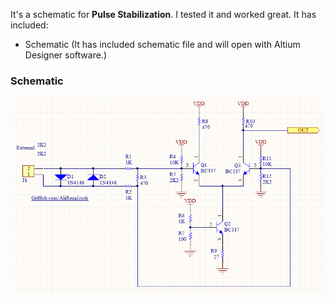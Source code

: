 It's a schematic for **Pulse Stabilization**. I tested it and worked great. It has included:
- Schematic (It has included schematic file and will open with Altium Designer software.)

### Schematic
![This is an image](https://github.com/AliRezaJoodi/Electronic-Modules/blob/main/Pulse%20Stabilization/Schematic/V1.0.png?raw=true)
